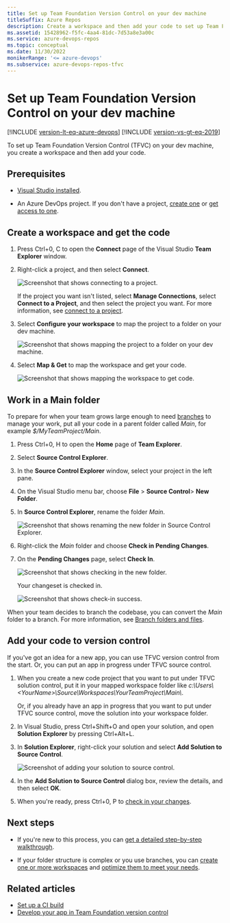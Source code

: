 ```yaml
---
title: Set up Team Foundation Version Control on your dev machine
titleSuffix: Azure Repos
description: Create a workspace and then add your code to set up Team Foundation Version Control (TFVC) on your dev machine.
ms.assetid: 15428962-f5fc-4aa4-81dc-7d53a8e3a00c
ms.service: azure-devops-repos
ms.topic: conceptual
ms.date: 11/30/2022
monikerRange: '<= azure-devops'
ms.subservice: azure-devops-repos-tfvc
---
```


# Set up Team Foundation Version Control on your dev machine

[!INCLUDE [version-lt-eq-azure-devops](../../includes/version-lt-eq-azure-devops.md)]
[!INCLUDE [version-vs-gt-eq-2019](../../includes/version-vs-gt-eq-2019.md)]


To set up Team Foundation Version Control (TFVC) on your dev machine, you create a workspace and then add your code.

## Prerequisites

- [Visual Studio installed](https://visualstudio.microsoft.com).

- An Azure DevOps project. If you don't have a project, [create one](../../organizations/projects/create-project.md) or [get access to one](../../organizations/accounts/add-external-user.md).

## Create a workspace and get the code

1. Press Ctrl+0, C to open the **Connect** page of the Visual Studio **Team Explorer** window.

1. Right-click a project, and then select **Connect**.

   ![Screenshot that shows connecting to a project.](media/set-up-team-foundation-version-control-your-dev-machine/IC750752.png)

   If the project you want isn't listed, select **Manage Connections**, select **Connect to a Project**, and then select the project you want. For more information, see [connect to a project](../../organizations/projects/connect-to-projects.md).

1. Select **Configure your workspace** to map the project to a folder on your dev machine.

   ![Screenshot that shows mapping the project to a folder on your dev machine.](media/set-up-team-foundation-version-control-your-dev-machine/IC677199.png)

1. Select **Map & Get** to map the workspace and get your code.

   ![Screenshot that shows mapping the workspace to get code.](media/set-up-team-foundation-version-control-your-dev-machine/IC696633.png)

## Work in a Main folder

To prepare for when your team grows large enough to need [branches](./branching-strategies-with-tfvc.md) to manage your work, put all your code in a parent folder called *Main*, for example *$/MyTeamProject/Main*.

1. Press Ctrl+0, H to open the **Home** page of **Team Explorer**.

1. Select **Source Control Explorer**.

1. In the **Source Control Explorer** window, select your project in the left pane.

1. On the Visual Studio menu bar, choose **File** > **Source Control**> **New Folder**.

1. In **Source Control Explorer**, rename the folder *Main*.

   ![Screenshot that shows renaming the new folder in Source Control Explorer.](media/set-up-team-foundation-version-control-your-dev-machine/IC675823.png)

1. Right-click the *Main* folder and choose **Check in Pending Changes**.

1. On the **Pending Changes** page, select **Check In**.

   ![Screenshot that shows checking in the new folder.](media/set-up-team-foundation-version-control-your-dev-machine/IC696634.png)

   Your changeset is checked in.

   ![Screenshot that shows check-in success.](media/set-up-team-foundation-version-control-your-dev-machine/IC675825.png)

When your team decides to branch the codebase, you can convert the *Main* folder to a branch. For more information, see [Branch folders and files](branch-folders-files.md).

## Add your code to version control

If you've got an idea for a new app, you can use TFVC version control from the start. Or, you can put an app in progress under TFVC source control.

1. When you create a new code project that you want to put under TFVC solution control, put it in your mapped workspace folder like *c:\Users\\\<YourName>\\Source\\Workspaces\\YourTeamProject\\Main\\*.

   Or, if you already have an app in progress that you want to put under TFVC source control, move the solution into your workspace folder.

1. In Visual Studio, press Ctrl+Shift+O and open your solution, and open **Solution Explorer** by pressing Ctrl+Alt+L.

1. In **Solution Explorer**, right-click your solution and select **Add Solution to Source Control**.

   ![Screenshot of adding your solution to source control.](media/set-up-team-foundation-version-control-your-dev-machine/IC675409.png)

1. In the **Add Solution to Source Control** dialog box, review the details, and then select **OK**.

1. When you're ready, press Ctrl+0, P to [check in your changes](check-your-work-team-codebase.md).

## Next steps

- If you're new to this process, you can [get a detailed step-by-step walkthrough](share-your-code-in-tfvc-vs.md).

- If your folder structure is complex or you use branches, you can [create one or more workspaces](create-work-workspaces.md) and [optimize them to meet your needs](optimize-your-workspace.md).

## Related articles

- [Set up a CI build](../../pipelines/build/triggers.md) 
- [Develop your app in Team Foundation version control](develop-your-app-team-foundation-version-control.md)